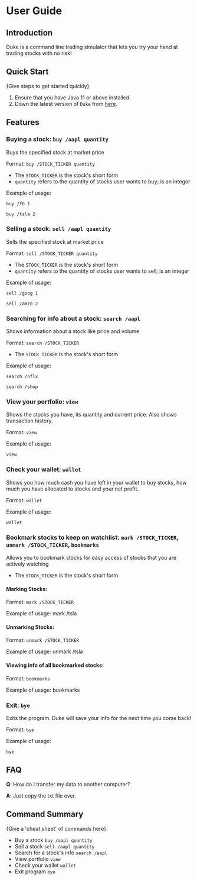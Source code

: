 # User Guide

## Introduction

Duke is a command line trading simulator that lets you try your hand at trading stocks with no risk!

## Quick Start

{Give steps to get started quickly}

1. Ensure that you have Java 11 or above installed.
1. Down the latest version of `Duke` from [here](https://github.com/AY2021S1-CS2113-T16-3/tp/releases/tag/v1.0).

## Features 

### Buying a stock: `buy /aapl quantity`
Buys the specified stock at market price

Format: `buy /STOCK_TICKER quantity`

* The `STOCK_TICKER` is the stock's short form
* `quantity` refers to the quantity of stocks user wants to buy; is an integer

Example of usage: 

`buy /fb 1`

`buy /tsla 2`

### Selling a stock: `sell /aapl quantity`
Sells the specified stock at market price

Format: `sell /STOCK_TICKER quantity`

* The `STOCK_TICKER` is the stock's short form
* `quantity` refers to the quantity of stocks user wants to sell; is an integer

Example of usage: 

`sell /goog 1`

`sell /amzn 2`

### Searching for info about a stock: `search /aapl`
Shows information about a stock like price and volume

Format: `search /STOCK_TICKER`

* The `STOCK_TICKER` is the stock's short form

Example of usage: 

`search /nflx`

`search /shop`

### View your portfolio: `view`
Shows the stocks you have, its quantity and current price. Also shows transaction history.

Format: `view`

Example of usage: 

`view`

### Check your wallet: `wallet`
Shows you how much cash you have left in your wallet to buy stocks, how much you have allocated to stocks and your net profit.

Format: `wallet`

Example of usage: 

`wallet`

### Bookmark stocks to keep on watchlist: `mark /STOCK_TICKER`, `unmark /STOCK_TICKER`, `bookmarks`
Allows you to bookmark stocks for easy access of stocks that you are actively watching
* The `STOCK_TICKER` is the stock's short form

#### Marking Stocks: 

Format: `mark /STOCK_TICKER`

Example of usage: mark /tsla

#### Unmarking Stocks: 

Format: `unmark /STOCK_TICKER`

Example of usage: unmark /tsla

#### Viewing info of all bookmarked stocks: 

Format: `bookmarks`

Example of usage: bookmarks

### Exit: `bye`
Exits the program. Duke will save your info for the next time you come back!

Format: `bye`

Example of usage: 

`bye`

## FAQ

**Q**: How do I transfer my data to another computer? 

**A**: Just copy the txt file over.

## Command Summary

{Give a 'cheat sheet' of commands here}

* Buy a stock `buy /aapl quantity`
* Sell a stock `sell /aapl quantity`
* Search for a stock's info `search /aapl`
* View portfolio `view`
* Check your wallet `wallet`
* Exit program `bye`
